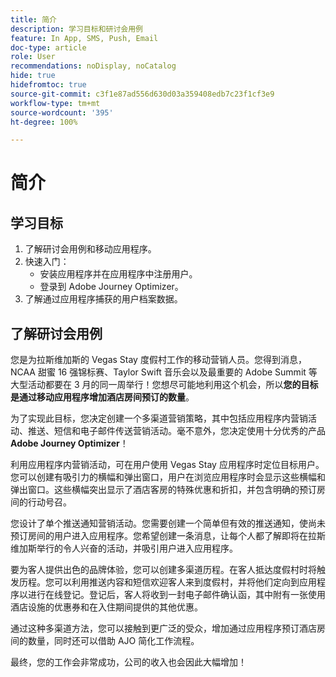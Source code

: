 ```yaml
---
title: 简介
description: 学习目标和研讨会用例
feature: In App, SMS, Push, Email
doc-type: article
role: User
recommendations: noDisplay, noCatalog
hide: true
hidefromtoc: true
source-git-commit: c3f1e87ad556d630d03a359408edb7c23f1cf3e9
workflow-type: tm+mt
source-wordcount: '395'
ht-degree: 100%

---
```



# 简介

## 学习目标

1. 了解研讨会用例和移动应用程序。
2. 快速入门：
   * 安装应用程序并在应用程序中注册用户。
   * 登录到 Adobe Journey Optimizer。
3. 了解通过应用程序捕获的用户档案数据。

## 了解研讨会用例

您是为拉斯维加斯的 Vegas Stay 度假村工作的移动营销人员。您得到消息，NCAA 甜蜜 16 强锦标赛、Taylor Swift 音乐会以及最重要的 Adobe Summit 等大型活动都要在 3 月的同一周举行！您想尽可能地利用这个机会，所以&#x200B;**您的目标是通过移动应用程序增加酒店房间预订的数量**。

为了实现此目标，您决定创建一个多渠道营销策略，其中包括应用程序内营销活动、推送、短信和电子邮件传送营销活动。毫不意外，您决定使用十分优秀的产品 **Adobe Journey Optimizer**！

利用应用程序内营销活动，可在用户使用 Vegas Stay 应用程序时定位目标用户。您可以创建有吸引力的横幅和弹出窗口，用户在浏览应用程序时会显示这些横幅和弹出窗口。这些横幅突出显示了酒店客房的特殊优惠和折扣，并包含明确的预订房间的行动号召。

您设计了单个推送通知营销活动。您需要创建一个简单但有效的推送通知，使尚未预订房间的用户进入应用程序。您希望创建一条消息，让每个人都了解即将在拉斯维加斯举行的令人兴奋的活动，并吸引用户进入应用程序。

要为客人提供出色的品牌体验，您可以创建多渠道历程。在客人抵达度假村时将触发历程。您可以利用推送内容和短信欢迎客人来到度假村，并将他们定向到应用程序以进行在线登记。登记后，客人将收到一封电子邮件确认函，其中附有一张使用酒店设施的优惠券和在入住期间提供的其他优惠。

通过这种多渠道方法，您可以接触到更广泛的受众，增加通过应用程序预订酒店房间的数量，同时还可以借助 AJO 简化工作流程。

最终，您的工作会非常成功，公司的收入也会因此大幅增加！
